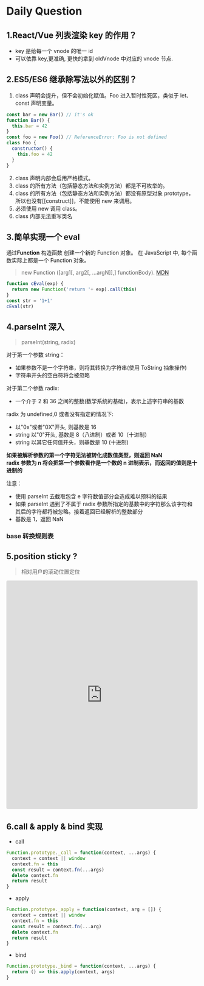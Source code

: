 # Daily Question

## 1.React/Vue 列表渲染 key 的作用？

<MarkdownCard>

- key 是给每一个 vnode 的唯一 id
- 可以依靠 key,更准确, 更快的拿到 oldVnode 中对应的 vnode 节点.

</MarkdownCard>

## 2.ES5/ES6 继承除写法以外的区别？

<MarkdownCard>

1. class 声明会提升，但不会初始化赋值。Foo 进入暂时性死区，类似于 let、const 声明变量。

```javascript
const bar = new Bar() // it's ok
function Bar() {
  this.bar = 42
}
const foo = new Foo() // ReferenceError: Foo is not defined
class Foo {
  constructor() {
    this.foo = 42
  }
}
```

2. class 声明内部会启用严格模式。
3. class 的所有方法（包括静态方法和实例方法）都是不可枚举的。
4. class 的所有方法（包括静态方法和实例方法）都没有原型对象 prototype，所以也没有[[construct]]，不能使用 new 来调用。
5. 必须使用 new 调用 class。
6. class 内部无法重写类名

</MarkdownCard>

## 3.简单实现一个 eval

<MarkdownCard>

通过**Function** 构造函数 创建一个新的 Function 对象。 在 JavaScript 中, 每个函数实际上都是一个 Function 对象。

> new Function ([arg1[, arg2[, ...argN]],] functionBody). [MDN](https://developer.mozilla.org/zh-CN/docs/Web/JavaScript/Reference/Global_Objects/Function)

```JavaScript
function cEval(exp) {
  return new Function('return '+ exp).call(this)
}
const str = '1+1'
cEval(str)
```

</MarkdownCard>

## 4.parseInt 深入

<MarkdownCard>

> parseInt(string, radix)

对于第一个参数 string：

- 如果参数不是一个字符串，则将其转换为字符串(使用 ToString 抽象操作)
- 字符串开头的空白符将会被忽略

对于第二个参数 radix:

- 一个介于 2 和 36 之间的整数(数学系统的基础)，表示上述字符串的基数

radix 为 undefined,0 或者没有指定的情况下:

- 以"0x"或者"0X"开头, 则基数是 16
- string 以"0"开头, 基数是 8（八进制）或者 10（十进制）
- string 以其它任何值开头，则基数是 10 (十进制)

**如果被解析参数的第一个字符无法被转化成数值类型，则返回 NaN**  
**radix 参数为 n 将会把第一个参数看作是一个数的 n 进制表示，而返回的值则是十进制的**

注意：

- 使用 parseInt 去截取包含 e 字符数值部分会造成难以预料的结果
- 如果 parseInt 遇到了不属于 radix 参数所指定的基数中的字符那么该字符和其后的字符都将被忽略。接着返回已经解析的整数部分
- 基数是 1，返回 NaN

</MarkdownCard>

### base 转换规则表

<Table :tableProp="{
  columns: [
    { title: 'String', dataIndex: 'index', fixed: 'left', width: 80,},
    { title: 'Base36', dataIndex: 'Base36'},
    { title: '...', dataIndex: 'middle'},
    { title: 'Base10', dataIndex: 'Base10'},
    { title: '...', dataIndex: 'end'},
    { title: 'Base2', dataIndex: 'Base2'},
  ],
  data: [
    { 'index': '0', 'Base36': '0', 'middle': '...', 'Base10': '0', 'end': '...', 'Base2': '0', key: '0' },
    { 'index': '1', 'Base36': '1', 'middle': '...', 'Base10': '1', 'end': '...', 'Base2': '1', key: '0' },
    { 'index': '2', 'Base36': '2', 'middle': '...', 'Base10': '2', 'end': '...', 'Base2': '2', key: '0' },
    { 'index': '3', 'Base36': '3', 'middle': '...', 'Base10': '3', 'end': '...', 'Base2': 'NaN', key: '1' },
    { 'index': '4', 'Base36': '4', 'middle': '...', 'Base10': '4', 'end': '...', 'Base2': 'NaN', key: '2' },
    { 'index': '5', 'Base36': '5', 'middle': '...', 'Base10': '5', 'end': '...', 'Base2': 'NaN', key: '3' },
    { 'index': '6', 'Base36': '6', 'middle': '...', 'Base10': '6', 'end': '...', 'Base2': 'NaN', key: '4' },
    { 'index': '7', 'Base36': '7', 'middle': '...', 'Base10': '7', 'end': '...', 'Base2': 'NaN', key: '5' },
    { 'index': '8', 'Base36': '8', 'middle': '...', 'Base10': '8', 'end': '...', 'Base2': 'NaN', key: '6' },
    { 'index': '9', 'Base36': '9', 'middle': '...', 'Base10': '9', 'end': '...', 'Base2': 'NaN', key: '7' },
    { 'index': 'a', 'Base36': '10', 'middle': '...', 'Base10': 'NaN', 'end': '...', 'Base2': 'NaN', key: '8' },
    { 'index': 'b', 'Base36': '11', 'middle': '...', 'Base10': 'NaN', 'end': '...', 'Base2': 'NaN', key: '9' },
    { 'index': 'c', 'Base36': '12', 'middle': '...', 'Base10': 'NaN', 'end': '...', 'Base2': 'NaN', key: '10' },
    { 'index': 'd', 'Base36': '13', 'middle': '...', 'Base10': 'NaN', 'end': '...', 'Base2': 'NaN', key: '11' },
    { 'index': 'e', 'Base36': '14', 'middle': '...', 'Base10': 'NaN', 'end': '...', 'Base2': 'NaN', key: '12' },
    { 'index': 'f', 'Base36': '15', 'middle': '...', 'Base10': 'NaN', 'end': '...', 'Base2': 'NaN', key: '13' },
    { 'index': 'g', 'Base36': '16', 'middle': '...', 'Base10': 'NaN', 'end': '...', 'Base2': 'NaN', key: '14' },
    { 'index': 'h', 'Base36': '17', 'middle': '...', 'Base10': 'NaN', 'end': '...', 'Base2': 'NaN', key: '15' },
    { 'index': 'i', 'Base36': '18', 'middle': '...', 'Base10': 'NaN', 'end': '...', 'Base2': 'NaN', key: '16' },
    { 'index': 'j', 'Base36': '19', 'middle': '...', 'Base10': 'NaN', 'end': '...', 'Base2': 'NaN', key: '17' },
    { 'index': 'k', 'Base36': '20', 'middle': '...', 'Base10': 'NaN', 'end': '...', 'Base2': 'NaN', key: '18' },
    { 'index': 'l', 'Base36': '21', 'middle': '...', 'Base10': 'NaN', 'end': '...', 'Base2': 'NaN', key: '19' },
    { 'index': 'm', 'Base36': '22', 'middle': '...', 'Base10': 'NaN', 'end': '...', 'Base2': 'NaN', key: '20' },
    { 'index': 'n', 'Base36': '23', 'middle': '...', 'Base10': 'NaN', 'end': '...', 'Base2': 'NaN', key: '21' },
    { 'index': 'o', 'Base36': '24', 'middle': '...', 'Base10': 'NaN', 'end': '...', 'Base2': 'NaN', key: '22' },
    { 'index': 'p', 'Base36': '25', 'middle': '...', 'Base10': 'NaN', 'end': '...', 'Base2': 'NaN', key: '23' },
    { 'index': 'q', 'Base36': '26', 'middle': '...', 'Base10': 'NaN', 'end': '...', 'Base2': 'NaN', key: '24' },
    { 'index': 'r', 'Base36': '27', 'middle': '...', 'Base10': 'NaN', 'end': '...', 'Base2': 'NaN', key: '25' },
    { 'index': 's', 'Base36': '28', 'middle': '...', 'Base10': 'NaN', 'end': '...', 'Base2': 'NaN', key: '26' },
    { 'index': 't', 'Base36': '29', 'middle': '...', 'Base10': 'NaN', 'end': '...', 'Base2': 'NaN', key: '27' },
    { 'index': 'u', 'Base36': '30', 'middle': '...', 'Base10': 'NaN', 'end': '...', 'Base2': 'NaN', key: '28' },
    { 'index': 'v', 'Base36': '31', 'middle': '...', 'Base10': 'NaN', 'end': '...', 'Base2': 'NaN', key: '29' },
    { 'index': 'w', 'Base36': '32', 'middle': '...', 'Base10': 'NaN', 'end': '...', 'Base2': 'NaN', key: '30' },
    { 'index': 'x', 'Base36': '33', 'middle': '...', 'Base10': 'NaN', 'end': '...', 'Base2': 'NaN', key: '31' },
    { 'index': 'y', 'Base36': '34', 'middle': '...', 'Base10': 'NaN', 'end': '...', 'Base2': 'NaN', key: '32' },
    { 'index': 'z', 'Base36': '35', 'middle': '...', 'Base10': 'NaN', 'end': '...', 'Base2': 'NaN', key: '33' },
  ],
  border: false
}" />

<CodeTest mode='parseInt' />

## 5.position sticky ?

> 相对用户的滚动位置定位

<iframe
     src="https://codesandbox.io/embed/suspicious-kilby-wrbc3?fontsize=14&hidenavigation=1&theme=light"
     style="width:100%; height:600px; border:0; border-radius: 4px; overflow:hidden;"
     title="position-sticky"
     allow="geolocation; microphone; camera; midi; vr; accelerometer; gyroscope; payment; ambient-light-sensor; encrypted-media; usb"
     sandbox="allow-modals allow-forms allow-popups allow-scripts allow-same-origin"
   >
</iframe>

## 6.call & apply & bind 实现

- call
```javascript
Function.prototype._call = function(context, ...args) {
  context = context || window
  context.fn = this
  const result = context.fn(...args)
  delete context.fn
  return result
}
```

- apply
```javascript
Function.prototype._apply = function(context, arg = []) {
  context = context || window
  context.fn = this
  const result = context.fn(...arg)
  delete context.fn
  return result
}
```

- bind
```javascript
Function.prototype._bind = function(context, ...args) {
  return () => this.apply(context, args)
}
```

<vTalk />
